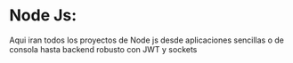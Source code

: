 # Node Js:

Aqui iran todos los proyectos de Node js desde aplicaciones sencillas o de consola hasta backend robusto con JWT y sockets
